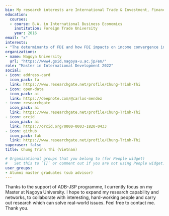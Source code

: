 ```yaml
---
bio: My research interests are International Trade & Investment, Financial Forecasting, Regional Development, Spatial Analysis
education:
  courses:
  - course: B.A. in International Business Economics
    institution: Foreign Trade University
    year: 2016
email: "x"
interests:
- "The determinants of FDI and how FDI impacts on income convergence in Vietnam"
organizations:
- name: Nagoya University
  url: "https://www4.gsid.nagoya-u.ac.jp/en/"
role: "Master in International Development 2022"
social:
- icon: address-card
  icon_pack: fa
  link: https://www.researchgate.net/profile/Chung-Trinh-Thi
- icon: open-data
  icon_pack: ai
  link: https://deepnote.com/@carlos-mendez
- icon: researchgate
  icon_pack: ai
  link: https://www.researchgate.net/profile/Chung-Trinh-Thi
- icon: orcid
  icon_pack: ai
  link: https://orcid.org/0000-0003-1820-0433
- icon: github
  icon_pack: fab
  link: https://www.researchgate.net/profile/Chung-Trinh-Thi
superuser: false
title: Chung Trinh Thi (Vietnam)

# Organizational groups that you belong to (for People widget)
#   Set this to `[]` or comment out if you are not using People widget.
user_groups:
- Alumni master graduates (sub advisor)
---
```


Thanks to the support of ADB-JSP programme, I currently focus on my Master at Nagoya University. I hope to expand my research capability and networks, to collaborate with interesting, hard-working people and carry out research which can solve real-world issues. Feel free to contact me. Thank you.
